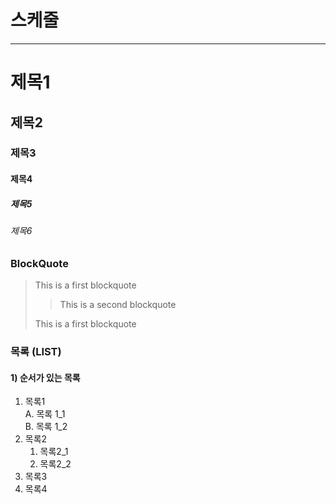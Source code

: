 # 스케줄

---

# 제목1

## 제목2

### 제목3

#### 제목4

##### 제목5

###### 제목6

### BlockQuote

> This is a first blockquote
>
> > This is a second blockquote
>
> This is a first blockquote

### 목록 (LIST)

#### 1) 순서가 있는 목록

1. 목록1  
   A. 목록 1_1  
   B. 목록 1_2
2. 목록2
   1. 목록2_1
   2. 목록2_2
3. 목록3
4. 목록4
